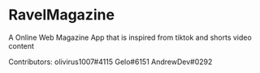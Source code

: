 # RavelMagazine
A Online Web Magazine App that is inspired from tiktok and shorts video content


Contributors:
olivirus1007#4115
Gelo#6151
AndrewDev#0292
